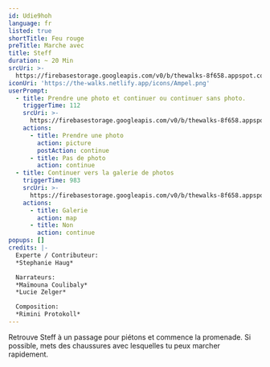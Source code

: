 ```yaml
---
id: Udie9hoh
language: fr
listed: true
shortTitle: Feu rouge
preTitle: Marche avec
title: Steff
duration: ~ 20 Min
srcUri: >-
  https://firebasestorage.googleapis.com/v0/b/thewalks-8f658.appspot.com/o/mp3%2Fv0%2Ffr_Udie9hoh%2Ffr_Udie9hoh.mp3?alt=media&token=4351cec0-a0f2-4d46-a2c6-a0d9aaf62912
iconUri: 'https://the-walks.netlify.app/icons/Ampel.png'
userPrompt:
  - title: Prendre une photo et continuer ou continuer sans photo.
    triggerTime: 112
    srcUri: >-
      https://firebasestorage.googleapis.com/v0/b/thewalks-8f658.appspot.com/o/mp3%2Fv0%2Ffr_Udie9hoh%2Ffr_Udie9hoh_loop_1.mp3?alt=media&token=9d6d2ecd-eb5a-4dcb-983c-bd0f2f5ae9b6
    actions:
      - title: Prendre une photo
        action: picture
        postAction: continue
      - title: Pas de photo
        action: continue
  - title: Continuer vers la galerie de photos
    triggerTime: 983
    srcUri: >-
      https://firebasestorage.googleapis.com/v0/b/thewalks-8f658.appspot.com/o/static%2Fmedias%2Fmulti_Zeubeel8_loop.mp3?alt=media&token=88349085-3303-48b9-bdc6-fd7b09519a26
    actions:
      - title: Galerie
        action: map
      - title: Non
        action: continue
popups: []
credits: |-
  Experte / Contributeur:
  *Stephanie Haug*

  Narrateurs:
  *Maïmouna Coulibaly*
  *Lucie Zelger*

  Composition:
  *Rimini Protokoll*
---
```

Retrouve Steff à un passage pour piétons et commence la promenade. Si possible, mets des chaussures avec lesquelles tu peux marcher rapidement.
